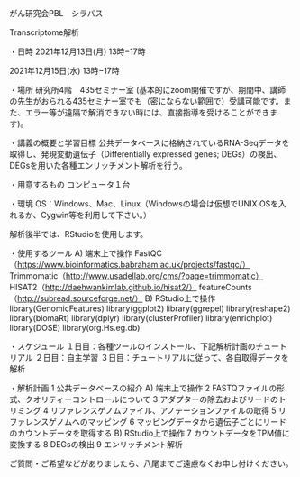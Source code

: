 がん研究会PBL　シラバス

Transcriptome解析

・日時
2021年12月13日(月) 13時−17時

2021年12月15日(水) 13時−17時


・場所
研究所4階　435セミナー室 (基本的にzoom開催ですが、期間中、講師の先生がおられる435セミナー室でも（密にならない範囲で）受講可能です。また、エラー等が遠隔で解消できない時には、直接指導を受けることができます)。


・講義の概要と学習目標
公共データベースに格納されているRNA-Seqデータを取得し、発現変動遺伝子（Differentially expressed genes; DEGs）の検出、DEGsを用いた各種エンリッチメント解析を行う。


・用意するもの
コンピュータ１台


・環境
OS：Windows、Mac、Linux（Windowsの場合は仮想でUNIX OSを入れるか、Cygwin等を利用して下さい。）

解析後半では、RStudioを使用します。


・使用するツール
A)	端末上で操作
FastQC（https://www.bioinformatics.babraham.ac.uk/projects/fastqc/）
Trimmomatic（http://www.usadellab.org/cms/?page=trimmomatic）
HISAT2（http://daehwankimlab.github.io/hisat2/）
featureCounts（http://subread.sourceforge.net/）
B)	RStudio上で操作
library(GenomicFeatures)
library(ggplot2)
library(ggrepel)
library(reshape2)
library(biomaRt)
library(dplyr)
library(clusterProfiler)
library(enrichplot)
library(DOSE)
library(org.Hs.eg.db)

・スケジュール
１日目：各種ツールのインストール、下記解析計画のチュートリアル
２日目：自主学習 
３日目：チュートリアルに従って、各自取得データを解析

・解析計画
1	公共データベースの紹介
A)	端末上で操作
2	FASTQファイルの形式、クオリティーコントロールについて
3	アダプターの除去およびリードのトリミング
4	リファレンスゲノムファイル、アノテーションファイルの取得
5	リファレンスゲノムへのマッピング
6	マッピングデータから遺伝子ごとにリードのカウントデータを取得する
B)	RStudio上で操作
7	カウントデータをTPM値に変換する
8	DEGsの検出
9	エンリッチメント解析

ご質問・ご希望などがありましたら、八尾までご遠慮なくお申し付けください。

